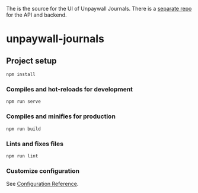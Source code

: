 The is the source for the UI of Unpaywall Journals.
There is a [separate repo](https://github.com/ourresearch/jump-api) for the API and backend.

# unpaywall-journals

## Project setup
```
npm install
```

### Compiles and hot-reloads for development
```
npm run serve
```

### Compiles and minifies for production
```
npm run build
```

### Lints and fixes files
```
npm run lint
```

### Customize configuration
See [Configuration Reference](https://cli.vuejs.org/config/).
